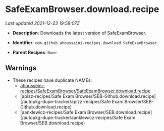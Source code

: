 # SafeExamBrowser.download.recipe

_Last updated 2021-12-23 19:58:07Z_

- **Description**: Downloads the latest version of SafeExamBrowser.

- **Identifier**: `com.github.ahousseini-recipes.download.SafeExamBrowser`

- **Parent Recipes**: `None`

## Warnings

- These recipes have duplicate NAMEs:
    - [ahousseini-recipes/SafeExamBrowser/SafeExamBrowser.download.recipe](/autopkg-dupe-tracker/ahousseini-recipes/SafeExamBrowser/SafeExamBrowser.download.recipe)
    - [apizz-recipes/Safe Exam Browser/SEB-Github.download.recipe](/autopkg-dupe-tracker/apizz-recipes/Safe Exam Browser/SEB-Github.download.recipe)
    - [aanklewicz-recipes/Safe Exam Browser/SEB.download.recipe](/autopkg-dupe-tracker/aanklewicz-recipes/Safe Exam Browser/SEB.download.recipe)